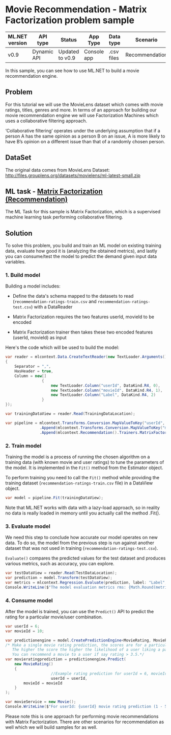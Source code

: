 # Movie Recommendation - Matrix Factorization problem sample

| ML.NET version | API type          | Status                        | App Type    | Data type | Scenario            | ML Task                   | Algorithms                  |
|----------------|-------------------|-------------------------------|-------------|-----------|---------------------|---------------------------|-----------------------------|
| v0.9   | Dynamic API | Updated to v0.9 | Console app | .csv files | Recommendation | Matrix Factorization | MatrixFactorizationTrainer|

In this sample, you can see how to use ML.NET to build a movie recommendation engine. 


## Problem
For this tutorial we will use the MovieLens dataset which comes with movie ratings, titles, genres and more.  In terms of an approach for building our movie recommendation engine we will use Factorization Machines which uses a collaborative filtering approach. 

‘Collaborative filtering’ operates under the underlying assumption that if a person A has the same opinion as a person B on an issue, A is more likely to have B’s opinion on a different issue than that of a randomly chosen person. 

## DataSet
The original data comes from MovieLens Dataset:
http://files.grouplens.org/datasets/movielens/ml-latest-small.zip

## ML task - [Matrix Factorization (Recommendation)](https://docs.microsoft.com/en-us/dotnet/machine-learning/resources/tasks#recommendation)

The ML Task for this sample is Matrix Factorization, which is a supervised machine learning task performing collaborative filtering. 

## Solution

To solve this problem, you build and train an ML model on existing training data, evaluate how good it is (analyzing the obtained metrics), and lastly you can consume/test the model to predict the demand given input data variables.

### 1. Build model

Building a model includes: 

* Define the data's schema mapped to the datasets to read (`recommendation-ratings-train.csv` and `recommendation-ratings-test.csv`) with a DataReader

* Matrix Factorization requires the two features userId, movieId to be encoded

* Matrix Factorization trainer then takes these two encoded features (userId, movieId) as input 

Here's the code which will be used to build the model:
```csharp --project ./MovieRecommendation/MovieRecommendation/MovieRecommendation.csproj --session "Recommend!" ./MovieRecommendation/MovieRecommendation/Program.cs --region build_model
var reader = mlcontext.Data.CreateTextReader(new TextLoader.Arguments()
{
    Separator = ",",
    HasHeader = true,
    Column = new[]
                {
                    new TextLoader.Column("userId", DataKind.R4, 0),
                    new TextLoader.Column("movieId", DataKind.R4, 1),
                    new TextLoader.Column("Label", DataKind.R4, 2)
                }
});

var trainingDataView = reader.Read(TrainingDataLocation);

var pipeline = mlcontext.Transforms.Conversion.MapValueToKey("userId", "userIdEncoded")
               .Append(mlcontext.Transforms.Conversion.MapValueToKey("movieId", "movieIdEncoded"))
               .Append(mlcontext.Recommendation().Trainers.MatrixFactorization("userIdEncoded", "movieIdEncoded", "Label", advancedSettings: s => { s.NumIterations = 20; s.K = 100; }));
```


### 2. Train model
Training the model is a process of running the chosen algorithm on a training data (with known movie and user ratings) to tune the parameters of the model. It is implemented in the `Fit()` method from the Estimator object. 

To perform training you need to call the `Fit()` method while providing the training dataset (`recommendation-ratings-train.csv` file) in a DataView object.

```csharp --project ./MovieRecommendation/MovieRecommendation/MovieRecommendation.csproj --session "Recommend!"  ./MovieRecommendation/MovieRecommendation/Program.cs --region train_model
var model = pipeline.Fit(trainingDataView);
```
Note that ML.NET works with data with a lazy-load approach, so in reality no data is really loaded in memory until you actually call the method .Fit().

### 3. Evaluate model
We need this step to conclude how accurate our model operates on new data. To do so, the model from the previous step is run against another dataset that was not used in training (`recommendation-ratings-test.csv`). 

`Evaluate()` compares the predicted values for the test dataset and produces various metrics, such as accuracy, you can explore.

```csharp --project ./MovieRecommendation/MovieRecommendation/MovieRecommendation.csproj --session "Recommend!"   ./MovieRecommendation/MovieRecommendation/Program.cs --region evaluate_model
var testDataView = reader.Read(TestDataLocation);
var prediction = model.Transform(testDataView);
var metrics = mlcontext.Regression.Evaluate(prediction, label: "Label", score: "Score");
Console.WriteLine($"The model evaluation metrics rms: {Math.Round(metrics.Rms, 1)}");
```

### 4. Consume model
After the model is trained, you can use the `Predict()` API to predict the rating for a particular movie/user combination. 
```csharp --project ./MovieRecommendation/MovieRecommendation/MovieRecommendation.csproj --session "Recommend!"      ./MovieRecommendation/MovieRecommendation/Program.cs --region prediction       
var userId = 6;
var movieId = 10;

var predictionengine = model.CreatePredictionEngine<MovieRating, MovieRatingPrediction>(mlcontext);
/* Make a single movie rating prediction, the scores are for a particular user and will range from 1 - 5. 
   The higher the score the higher the likelihood of a user liking a particular movie.
   You can recommend a movie to a user if say rating > 3.5.*/
var movieratingprediction = predictionengine.Predict(
    new MovieRating()
    {
                    //Example rating prediction for userId = 6, movieId = 10 (GoldenEye)
                    userId = userId,
        movieId = movieId
    }
);

var movieService = new Movie();
Console.WriteLine($"For userId: {userId} movie rating prediction (1 - 5 stars) for movie: {movieService.Get(movieId).movieTitle} is: {Math.Round(movieratingprediction.Score, 0, MidpointRounding.ToEven)}");
```
Please note this is one approach for performing movie recommendations with Matrix Factorization. There are other scenarios for recommendation as well which we will build samples for as well. 

